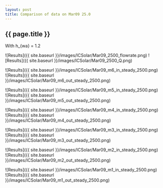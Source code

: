 ```yaml
---
layout: post
title: Comparison of data on Mar09 25.0
---
```

{{ page.title }}
-----------------
With h_{wa} = 1.2

![Results]({{ site.baseurl }}/images/ICSolar/Mar09_2500_flowrate.png) ![Results]({{ site.baseurl }}/images/ICSolar/Mar09_2500_Q.png)

![Results]({{ site.baseurl }}/images/ICSolar/Mar09_m6_in_steady_2500.png) ![Results]({{ site.baseurl }}/images/ICSolar/Mar09_m6_out_steady_2500.png)

![Results]({{ site.baseurl }}/images/ICSolar/Mar09_m5_in_steady_2500.png) ![Results]({{ site.baseurl }}/images/ICSolar/Mar09_m5_out_steady_2500.png)

![Results]({{ site.baseurl }}/images/ICSolar/Mar09_m4_in_steady_2500.png) ![Results]({{ site.baseurl }}/images/ICSolar/Mar09_m4_out_steady_2500.png)

![Results]({{ site.baseurl }}/images/ICSolar/Mar09_m3_in_steady_2500.png) ![Results]({{ site.baseurl }}/images/ICSolar/Mar09_m3_out_steady_2500.png)

![Results]({{ site.baseurl }}/images/ICSolar/Mar09_m2_in_steady_2500.png) ![Results]({{ site.baseurl }}/images/ICSolar/Mar09_m2_out_steady_2500.png)

![Results]({{ site.baseurl }}/images/ICSolar/Mar09_m1_in_steady_2500.png) ![Results]({{ site.baseurl }}/images/ICSolar/Mar09_m1_out_steady_2500.png)

